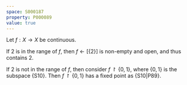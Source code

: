 ```yaml
---
space: S000187
property: P000089
value: true
---
```


Let $f:X\to X$ be continuous.

If $2$ is in the range of $f$, then
$f\leftarrow[\{2\}]$ is non-empty and open, and thus contains $2$.

If $2$ is not in the range of $f$, then consider
$f\upharpoonright\{0,1\}$, where $\{0,1\}$ is the subspace {S10}.
Then $f\upharpoonright\{0,1\}$ has a fixed point as {S10|P89}.
